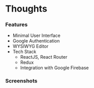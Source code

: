 # Thoughts

### Features

- Minimal User Interface
- Google Authentication
- WYSIWYG Editor
- Tech Stack
    - ReactJS, React Router
    - Redux
    - Integration with Google Firebase


### Screenshots
